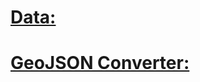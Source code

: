 # [Data:](http://www.census.gov/geo/maps-data/data/cbf/cbf_state.html)

# [GeoJSON Converter:](http://converter.mygeodata.eu/) 
